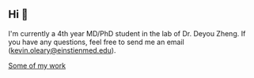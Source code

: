 ## Hi 👋
I'm currently a 4th year MD/PhD student in the lab of Dr. Deyou Zheng. If you have any questions, feel free to send me an email (kevin.oleary@einstienmed.edu).

[Some of my work](https://ksoleary.github.io/)
<!--
**ksoleary/ksoleary** is a ✨ _special_ ✨ repository because its `README.md` (this file) appears on your GitHub profile.

Here are some ideas to get you started:

- 🔭 I’m currently working on ...
- 🌱 I’m currently learning ...
- 👯 I’m looking to collaborate on ...
- 🤔 I’m looking for help with ...
- 💬 Ask me about ...
- 📫 How to reach me: ...
- 😄 Pronouns: ...
- ⚡ Fun fact: ...
-->
